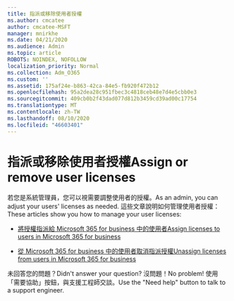 ```yaml
---
title: 指派或移除使用者授權
ms.author: cmcatee
author: cmcatee-MSFT
manager: mnirkhe
ms.date: 04/21/2020
ms.audience: Admin
ms.topic: article
ROBOTS: NOINDEX, NOFOLLOW
localization_priority: Normal
ms.collection: Adm_O365
ms.custom: ''
ms.assetid: 175af24e-b863-42ca-84e5-fb920f472b12
ms.openlocfilehash: 95a2dea28c951fbec3c4818ceb48e7d4e5cbb0e3
ms.sourcegitcommit: 409cb0b2f43dad077d812b3459cd39ad00c17754
ms.translationtype: MT
ms.contentlocale: zh-TW
ms.lasthandoff: 08/10/2020
ms.locfileid: "46603401"
---
```

# <a name="assign-or-remove-user-licenses"></a><span data-ttu-id="e4371-102">指派或移除使用者授權</span><span class="sxs-lookup"><span data-stu-id="e4371-102">Assign or remove user licenses</span></span>

<span data-ttu-id="e4371-103">若您是系統管理員，您可以視需要調整使用者的授權。</span><span class="sxs-lookup"><span data-stu-id="e4371-103">As an admin, you can adjust your users' licenses as needed.</span></span> <span data-ttu-id="e4371-104">這些文章說明如何管理使用者授權：</span><span class="sxs-lookup"><span data-stu-id="e4371-104">These articles show you how to manage your user licenses:</span></span>
  
- [<span data-ttu-id="e4371-105">將授權指派給 Microsoft 365 for business 中的使用者</span><span class="sxs-lookup"><span data-stu-id="e4371-105">Assign licenses to users in Microsoft 365 for business</span></span>](https://docs.microsoft.com/azure/active-directory/fundamentals/license-users-groups?context=azure/active-directory/users-groups-roles/context/ugr-context)

- [<span data-ttu-id="e4371-106">從 Microsoft 365 for business 中的使用者取消指派授權</span><span class="sxs-lookup"><span data-stu-id="e4371-106">Unassign licenses from users in Microsoft 365 for business</span></span>](https://docs.microsoft.com/azure/active-directory/fundamentals/license-users-groups?context=azure/active-directory/users-groups-roles/context/ugr-context#remove-a-license)

<span data-ttu-id="e4371-107">未回答您的問題？</span><span class="sxs-lookup"><span data-stu-id="e4371-107">Didn't answer your question?</span></span> <span data-ttu-id="e4371-108">沒問題！</span><span class="sxs-lookup"><span data-stu-id="e4371-108">No problem!</span></span> <span data-ttu-id="e4371-109">使用「需要協助」按鈕，與支援工程師交談。</span><span class="sxs-lookup"><span data-stu-id="e4371-109">Use the "Need help" button to talk to a support engineer.</span></span>